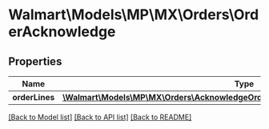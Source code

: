 # Walmart\Models\MP\MX\Orders\OrderAcknowledge

## Properties

Name | Type | Description | Notes
------------ | ------------- | ------------- | -------------
**orderLines** | [**\Walmart\Models\MP\MX\Orders\AcknowledgeOrdersRequestOrderAcknowledgeOrderLines**](AcknowledgeOrdersRequestOrderAcknowledgeOrderLines.md) |  | [optional]


[[Back to Model list]](./) [[Back to API list]](../../../../../README.md#supported-apis) [[Back to README]](../../../../../README.md)
